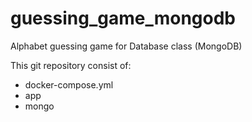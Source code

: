 # guessing_game_mongodb
Alphabet guessing game for Database class (MongoDB)

This git repository consist of:
- docker-compose.yml
- app
- mongo
